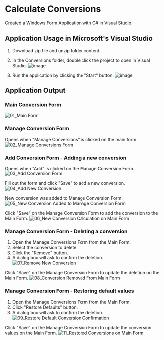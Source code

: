 # Calculate Conversions
Created a Windows Form Application with C# in Visual Studio.

## Application Usage in Microsoft's Visual Studio
1. Download zip file and unzip folder content.
2. In the Conversions folder, double click the project to open in Visual Studio.
  ![image](https://github.com/sidneyshafer/calculate-conversions/assets/66838571/4e5ab6fc-b177-42b8-afb7-7b96f33760af)
 
3. Run the application by clicking the "Start" button.
   ![image](https://github.com/sidneyshafer/calculate-conversions/assets/66838571/1d01c73a-d0ee-4e8b-adc7-0b7106b48914)

## Application Output
### Main Conversion Form
![01_Main Form](https://github.com/sidneyshafer/calculate-conversions/assets/66838571/d639c44e-aeaf-4c09-b71d-04a577ac93d0)

### Manage Conversion Form
Opens when "Manage Conversions" is clicked on the main form.
![02_Manage Conversions Form](https://github.com/sidneyshafer/calculate-conversions/assets/66838571/f2134bf4-dbfd-41b1-a04a-2903cec799a2)

### Add Conversion Form - Adding a new conversion
Opens when "Add" is clicked on the Manage Conversion Form.
![03_Add Conversion Form](https://github.com/sidneyshafer/calculate-conversions/assets/66838571/2f094dbc-715f-4065-a88b-aefd4ed42e3e)

Fill out the form and click "Save" to add a new conversion.
![04_Add New Conversion](https://github.com/sidneyshafer/calculate-conversions/assets/66838571/9508137f-3532-43ec-9311-035191d346e6)

New conversion was added to Manage Conversion Form.
![05_New Conversion Added to Manage Conversion Form](https://github.com/sidneyshafer/calculate-conversions/assets/66838571/44ebb211-4979-4b01-9fa2-826d8ceec12b)

Click "Save" on the Manage Conversion Form to add the conversion to the Main Form.
![06_New Conversion Calculation on Main Form](https://github.com/sidneyshafer/calculate-conversions/assets/66838571/028718d0-0b0f-4c71-9692-74d7f6871784)

### Manage Conversion Form - Deleting a conversion
1. Open the Manage Conversions Form from the Main Form.
2. Select the conversion to delete.
3. Click the "Remove" button.
4. A dialog box will ask to confirm the deletion.
![07_Remove New Conversion](https://github.com/sidneyshafer/calculate-conversions/assets/66838571/91bae087-cb27-4beb-a7b1-3739617d9002)

Click "Save" on the Manage Conversion Form to update the deletion on the Main Form.
![08_Conversion Removed From Main Form](https://github.com/sidneyshafer/calculate-conversions/assets/66838571/d565e395-1fe1-4ff5-83f7-cbd2a848f7f5)

### Manage Conversion Form - Restoring default values
1. Open the Manage Conversions Form from the Main Form.
2. Click "Restore Defaults" button.
3. A dialog box will ask to confirm the deletion.
![09_Restore Default Conversion Confirmation](https://github.com/sidneyshafer/calculate-conversions/assets/66838571/96a4ac5b-6255-4f10-baef-6f58b443d4b6)

Click "Save" on the Manage Conversion Form to update the conversion values on the Main Form.
![11_Restored Conversions on Main Form](https://github.com/sidneyshafer/calculate-conversions/assets/66838571/97beff69-2472-480d-9a52-9fa3f788b9d3)
